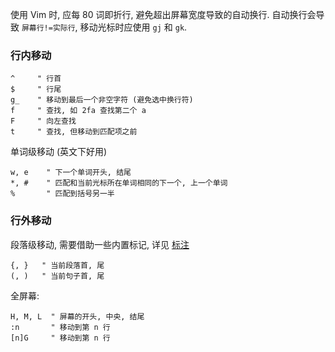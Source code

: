 使用 Vim 时, 应每 80 词即折行, 避免超出屏幕宽度导致的自动换行. 自动换行会导致 `屏幕行!=实际行`, 移动光标时应使用 `gj` 和 `gk`. 

### 行内移动

```vim
^     " 行首
$     " 行尾
g_    " 移动到最后一个非空字符 (避免选中换行符)
f     " 查找, 如 2fa 查找第二个 a
F     " 向左查找
t     " 查找, 但移动到匹配项之前
```

单词级移动 (英文下好用)
```vim
w, e    " 下一个单词开头, 结尾
*, #    " 匹配和当前光标所在单词相同的下一个, 上一个单词 
%       " 匹配到括号另一半
```

### 行外移动

段落级移动, 需要借助一些内置标记, 详见 [标注](标注.md)
```vim
{, }   " 当前段落首, 尾
(, )   " 当前句子首, 尾
```

全屏幕:
```vim
H, M, L  " 屏幕的开头, 中央, 结尾
:n       " 移动到第 n 行
[n]G     " 移动到第 n 行
```

